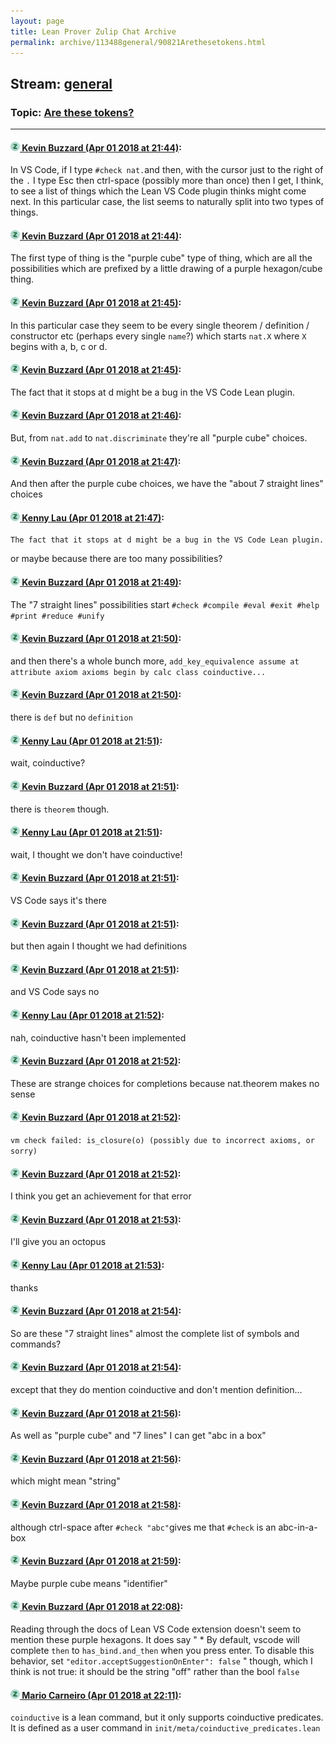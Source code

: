```yaml
---
layout: page
title: Lean Prover Zulip Chat Archive 
permalink: archive/113488general/90821Arethesetokens.html
---
```


## Stream: [general](index.html)
### Topic: [Are these tokens?](90821Arethesetokens.html)

---

#### [![Click to go to Zulip](../../assets/img/zulip2.png) Kevin Buzzard (Apr 01 2018 at 21:44)](https://leanprover.zulipchat.com/#narrow/stream/113488-general/topic/Are%20these%20tokens%3F/near/124499064):
In VS Code, if I type `#check nat.`and then, with the cursor just to the right of the `.` I type Esc then ctrl-space (possibly more than once) then I get, I think, to see a list of things which the Lean VS Code plugin thinks might come next. In this particular case,  the list seems to naturally split into two types of things.

#### [![Click to go to Zulip](../../assets/img/zulip2.png) Kevin Buzzard (Apr 01 2018 at 21:44)](https://leanprover.zulipchat.com/#narrow/stream/113488-general/topic/Are%20these%20tokens%3F/near/124499067):
The first type of thing is the "purple cube" type of thing, which are all the possibilities which are prefixed by a little drawing of a purple hexagon/cube thing.

#### [![Click to go to Zulip](../../assets/img/zulip2.png) Kevin Buzzard (Apr 01 2018 at 21:45)](https://leanprover.zulipchat.com/#narrow/stream/113488-general/topic/Are%20these%20tokens%3F/near/124499078):
In this particular case they seem to be every single theorem / definition / constructor etc (perhaps every single `name`?) which starts `nat.X` where `X` begins with a, b, c or d.

#### [![Click to go to Zulip](../../assets/img/zulip2.png) Kevin Buzzard (Apr 01 2018 at 21:45)](https://leanprover.zulipchat.com/#narrow/stream/113488-general/topic/Are%20these%20tokens%3F/near/124499082):
The fact that it stops at d might be a bug in the VS Code Lean plugin.

#### [![Click to go to Zulip](../../assets/img/zulip2.png) Kevin Buzzard (Apr 01 2018 at 21:46)](https://leanprover.zulipchat.com/#narrow/stream/113488-general/topic/Are%20these%20tokens%3F/near/124499123):
But, from `nat.add` to `nat.discriminate` they're all "purple cube" choices.

#### [![Click to go to Zulip](../../assets/img/zulip2.png) Kevin Buzzard (Apr 01 2018 at 21:47)](https://leanprover.zulipchat.com/#narrow/stream/113488-general/topic/Are%20these%20tokens%3F/near/124499126):
And then after the purple cube choices, we have the "about 7 straight lines" choices

#### [![Click to go to Zulip](../../assets/img/zulip2.png) Kenny Lau (Apr 01 2018 at 21:47)](https://leanprover.zulipchat.com/#narrow/stream/113488-general/topic/Are%20these%20tokens%3F/near/124499131):
```quote
The fact that it stops at d might be a bug in the VS Code Lean plugin.
```
or maybe because there are too many possibilities?

#### [![Click to go to Zulip](../../assets/img/zulip2.png) Kevin Buzzard (Apr 01 2018 at 21:49)](https://leanprover.zulipchat.com/#narrow/stream/113488-general/topic/Are%20these%20tokens%3F/near/124499184):
The "7 straight lines" possibilities start `#check #compile #eval #exit #help #print #reduce #unify`

#### [![Click to go to Zulip](../../assets/img/zulip2.png) Kevin Buzzard (Apr 01 2018 at 21:50)](https://leanprover.zulipchat.com/#narrow/stream/113488-general/topic/Are%20these%20tokens%3F/near/124499232):
and then there's a whole bunch more, `add_key_equivalence assume at attribute axiom axioms begin by calc class coinductive...`

#### [![Click to go to Zulip](../../assets/img/zulip2.png) Kevin Buzzard (Apr 01 2018 at 21:50)](https://leanprover.zulipchat.com/#narrow/stream/113488-general/topic/Are%20these%20tokens%3F/near/124499238):
there is `def` but no `definition`

#### [![Click to go to Zulip](../../assets/img/zulip2.png) Kenny Lau (Apr 01 2018 at 21:51)](https://leanprover.zulipchat.com/#narrow/stream/113488-general/topic/Are%20these%20tokens%3F/near/124499240):
wait, coinductive?

#### [![Click to go to Zulip](../../assets/img/zulip2.png) Kevin Buzzard (Apr 01 2018 at 21:51)](https://leanprover.zulipchat.com/#narrow/stream/113488-general/topic/Are%20these%20tokens%3F/near/124499245):
there is `theorem` though.

#### [![Click to go to Zulip](../../assets/img/zulip2.png) Kenny Lau (Apr 01 2018 at 21:51)](https://leanprover.zulipchat.com/#narrow/stream/113488-general/topic/Are%20these%20tokens%3F/near/124499247):
wait, I thought we don't have coinductive!

#### [![Click to go to Zulip](../../assets/img/zulip2.png) Kevin Buzzard (Apr 01 2018 at 21:51)](https://leanprover.zulipchat.com/#narrow/stream/113488-general/topic/Are%20these%20tokens%3F/near/124499250):
VS Code says it's there

#### [![Click to go to Zulip](../../assets/img/zulip2.png) Kevin Buzzard (Apr 01 2018 at 21:51)](https://leanprover.zulipchat.com/#narrow/stream/113488-general/topic/Are%20these%20tokens%3F/near/124499252):
but then again I thought we had definitions

#### [![Click to go to Zulip](../../assets/img/zulip2.png) Kevin Buzzard (Apr 01 2018 at 21:51)](https://leanprover.zulipchat.com/#narrow/stream/113488-general/topic/Are%20these%20tokens%3F/near/124499253):
and VS Code says no

#### [![Click to go to Zulip](../../assets/img/zulip2.png) Kenny Lau (Apr 01 2018 at 21:52)](https://leanprover.zulipchat.com/#narrow/stream/113488-general/topic/Are%20these%20tokens%3F/near/124499294):
nah, coinductive hasn't been implemented

#### [![Click to go to Zulip](../../assets/img/zulip2.png) Kevin Buzzard (Apr 01 2018 at 21:52)](https://leanprover.zulipchat.com/#narrow/stream/113488-general/topic/Are%20these%20tokens%3F/near/124499296):
These are strange choices for completions because nat.theorem makes no sense

#### [![Click to go to Zulip](../../assets/img/zulip2.png) Kevin Buzzard (Apr 01 2018 at 21:52)](https://leanprover.zulipchat.com/#narrow/stream/113488-general/topic/Are%20these%20tokens%3F/near/124499297):
` vm check failed: is_closure(o) (possibly due to incorrect axioms, or sorry) `

#### [![Click to go to Zulip](../../assets/img/zulip2.png) Kevin Buzzard (Apr 01 2018 at 21:52)](https://leanprover.zulipchat.com/#narrow/stream/113488-general/topic/Are%20these%20tokens%3F/near/124499298):
I think you get an achievement for that error

#### [![Click to go to Zulip](../../assets/img/zulip2.png) Kevin Buzzard (Apr 01 2018 at 21:53)](https://leanprover.zulipchat.com/#narrow/stream/113488-general/topic/Are%20these%20tokens%3F/near/124499303):
I'll give you an octopus

#### [![Click to go to Zulip](../../assets/img/zulip2.png) Kenny Lau (Apr 01 2018 at 21:53)](https://leanprover.zulipchat.com/#narrow/stream/113488-general/topic/Are%20these%20tokens%3F/near/124499306):
thanks

#### [![Click to go to Zulip](../../assets/img/zulip2.png) Kevin Buzzard (Apr 01 2018 at 21:54)](https://leanprover.zulipchat.com/#narrow/stream/113488-general/topic/Are%20these%20tokens%3F/near/124499348):
So are these "7 straight lines" almost the complete list of symbols and commands?

#### [![Click to go to Zulip](../../assets/img/zulip2.png) Kevin Buzzard (Apr 01 2018 at 21:54)](https://leanprover.zulipchat.com/#narrow/stream/113488-general/topic/Are%20these%20tokens%3F/near/124499349):
except that they do mention coinductive and don't mention definition...

#### [![Click to go to Zulip](../../assets/img/zulip2.png) Kevin Buzzard (Apr 01 2018 at 21:56)](https://leanprover.zulipchat.com/#narrow/stream/113488-general/topic/Are%20these%20tokens%3F/near/124499400):
As well as "purple cube" and "7 lines" I can get "abc in a box"

#### [![Click to go to Zulip](../../assets/img/zulip2.png) Kevin Buzzard (Apr 01 2018 at 21:56)](https://leanprover.zulipchat.com/#narrow/stream/113488-general/topic/Are%20these%20tokens%3F/near/124499401):
which might mean "string"

#### [![Click to go to Zulip](../../assets/img/zulip2.png) Kevin Buzzard (Apr 01 2018 at 21:58)](https://leanprover.zulipchat.com/#narrow/stream/113488-general/topic/Are%20these%20tokens%3F/near/124499461):
although ctrl-space after `#check "abc"`gives me that `#check` is an abc-in-a-box

#### [![Click to go to Zulip](../../assets/img/zulip2.png) Kevin Buzzard (Apr 01 2018 at 21:59)](https://leanprover.zulipchat.com/#narrow/stream/113488-general/topic/Are%20these%20tokens%3F/near/124499474):
Maybe purple cube means "identifier"

#### [![Click to go to Zulip](../../assets/img/zulip2.png) Kevin Buzzard (Apr 01 2018 at 22:08)](https://leanprover.zulipchat.com/#narrow/stream/113488-general/topic/Are%20these%20tokens%3F/near/124499732):
Reading through the docs of Lean VS Code extension doesn't seem to mention these purple hexagons. It does say " *   By default, vscode will complete `then` to `has_bind.and_then` when you press enter. To disable this behavior, set `"editor.acceptSuggestionOnEnter": false` " though, which I think is not true: it should be the string "off" rather than the bool `false`

#### [![Click to go to Zulip](../../assets/img/zulip2.png) Mario Carneiro (Apr 01 2018 at 22:11)](https://leanprover.zulipchat.com/#narrow/stream/113488-general/topic/Are%20these%20tokens%3F/near/124499792):
`coinductive` is a lean command, but it only supports coinductive predicates. It is defined as a user command in `init/meta/coinductive_predicates.lean`

